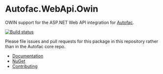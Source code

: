 # Autofac.WebApi.Owin

OWIN support for the ASP.NET Web API integration for [Autofac](https://autofac.org).

[![Build status](https://ci.appveyor.com/api/projects/status/sllnx8g95topf79l?svg=true)](https://ci.appveyor.com/project/Autofac/autofac-webapi-owin)

Please file issues and pull requests for this package in this repository rather than in the Autofac core repo.

- [Documentation](https://autofac.readthedocs.io/en/latest/integration/webapi.html)
- [NuGet](https://www.nuget.org/packages/Autofac.WebApi2.Owin/)
- [Contributing](https://autofac.readthedocs.io/en/latest/contributors.html)